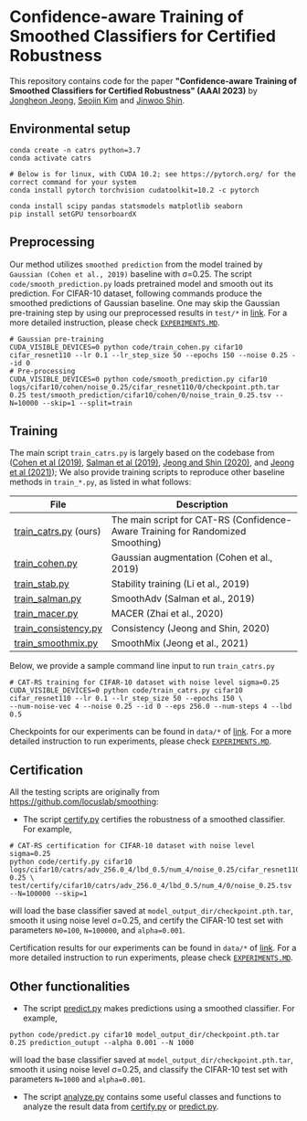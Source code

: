 # Confidence-aware Training of Smoothed Classifiers for Certified Robustness

This repository contains code for the paper
**"Confidence-aware Training of Smoothed Classifiers for Certified Robustness" (AAAI 2023)** 
by [Jongheon Jeong](https://jh-jeong.github.io), [Seojin Kim](https://seojin-kim.github.io) and [Jinwoo Shin](http://alinlab.kaist.ac.kr/shin.html). 


## Environmental setup
```
conda create -n catrs python=3.7
conda activate catrs

# Below is for linux, with CUDA 10.2; see https://pytorch.org/ for the correct command for your system
conda install pytorch torchvision cudatoolkit=10.2 -c pytorch 

conda install scipy pandas statsmodels matplotlib seaborn
pip install setGPU tensorboardX
```

## Preprocessing

Our method utilizes `smoothed prediction` from the model trained by `Gaussian (Cohen et al., 2019)` baseline with &sigma;=0.25. The script `code/smooth_prediction.py` loads pretrained model and smooth out its prediction. For CIFAR-10 dataset, following commands produce the smoothed predictions of Gaussian baseline. One may skip the Gaussian pre-training step by using our preprocessed results in `test/*` in [link](https://drive.google.com/drive/folders/1TcjIkgSzWPOigD9aJk37UK6BAR0nzgKK?usp=sharing). For a more detailed instruction, please check [`EXPERIMENTS.MD`](EXPERIMENTS.MD).
```
# Gaussian pre-training
CUDA_VISIBLE_DEVICES=0 python code/train_cohen.py cifar10 cifar_resnet110 --lr 0.1 --lr_step_size 50 --epochs 150 --noise 0.25 --id 0
# Pre-processing
CUDA_VISIBLE_DEVICES=0 python code/smooth_prediction.py cifar10 logs/cifar10/cohen/noise_0.25/cifar_resnet110/0/checkpoint.pth.tar 0.25 test/smooth_prediction/cifar10/cohen/0/noise_train_0.25.tsv --N=10000 --skip=1 --split=train
```


## Training

The main script `train_catrs.py` is largely based on the codebase from ([Cohen et al (2019)](https://github.com/locuslab/smoothing), [Salman et al (2019)](https://github.com/Hadisalman/smoothing-adversarial), [Jeong and Shin (2020)](https://github.com/jh-jeong/smoothing-consistency), and [Jeong et al (2021)](https://github.com/jh-jeong/smoothmix)); We also provide training scripts 
to reproduce other baseline methods in `train_*.py`, as listed in what follows:

| File | Description |
| ------ | ------ |
| [train_catrs.py](code/train_catrs.py) (ours) | The main script for CAT-RS (Confidence-Aware Training for Randomized Smoothing) |
| [train_cohen.py](code/train_cohen.py) | Gaussian augmentation (Cohen et al., 2019) |
| [train_stab.py](code/train_stab.py) | Stability training (Li et al., 2019) |
| [train_salman.py](code/train_salman.py) | SmoothAdv (Salman et al., 2019) |
| [train_macer.py](code/train_macer.py) | MACER (Zhai et al., 2020) |
| [train_consistency.py](code/train_consistency.py) |  Consistency (Jeong and Shin, 2020) |
| [train_smoothmix.py](code/train_smoothmix.py) |  SmoothMix (Jeong et al., 2021) |

Below, we provide a sample command line input to run `train_catrs.py`
```
# CAT-RS training for CIFAR-10 dataset with noise level sigma=0.25
CUDA_VISIBLE_DEVICES=0 python code/train_catrs.py cifar10 cifar_resnet110 --lr 0.1 --lr_step_size 50 --epochs 150 \
--num-noise-vec 4 --noise 0.25 --id 0 --eps 256.0 --num-steps 4 --lbd 0.5
```

Checkpoints for our experiments can be found in `data/*` of [link](https://drive.google.com/drive/folders/1TcjIkgSzWPOigD9aJk37UK6BAR0nzgKK?usp=sharing). For a more detailed instruction to run experiments, please check [`EXPERIMENTS.MD`](EXPERIMENTS.MD).

## Certification

All the testing scripts are originally from https://github.com/locuslab/smoothing:

* The script [certify.py](code/certify.py) certifies the robustness of a smoothed classifier.  For example,

```
# CAT-RS certification for CIFAR-10 dataset with noise level sigma=0.25
python code/certify.py cifar10 logs/cifar10/catrs/adv_256.0_4/lbd_0.5/num_4/noise_0.25/cifar_resnet110/0/checkpoint.pth.tar 0.25 \
test/certify/cifar10/catrs/adv_256.0_4/lbd_0.5/num_4/0/noise_0.25.tsv --N=100000 --skip=1
```

will load the base classifier saved at `model_output_dir/checkpoint.pth.tar`, smooth it using noise level &sigma;=0.25,
and certify the CIFAR-10 test set with parameters `N0=100`, `N=100000`, and `alpha=0.001`.

Certification results for our experiments can be found in `data/*` of [link](https://drive.google.com/drive/folders/1TcjIkgSzWPOigD9aJk37UK6BAR0nzgKK?usp=sharing). For a more detailed instruction to run experiments, please check [`EXPERIMENTS.MD`](EXPERIMENTS.MD).

## Other functionalities
* The script [predict.py](code/predict.py) makes predictions using a smoothed classifier.  For example,

```python code/predict.py cifar10 model_output_dir/checkpoint.pth.tar 0.25 prediction_outupt --alpha 0.001 --N 1000```

will load the base classifier saved at `model_output_dir/checkpoint.pth.tar`, smooth it using noise level &sigma;=0.25,
and classify the CIFAR-10 test set with parameters `N=1000` and `alpha=0.001`.

* The script [analyze.py](code/analyze.py) contains some useful classes and functions to analyze the result data 
from [certify.py](code/certify.py) or [predict.py](code/predict.py).
